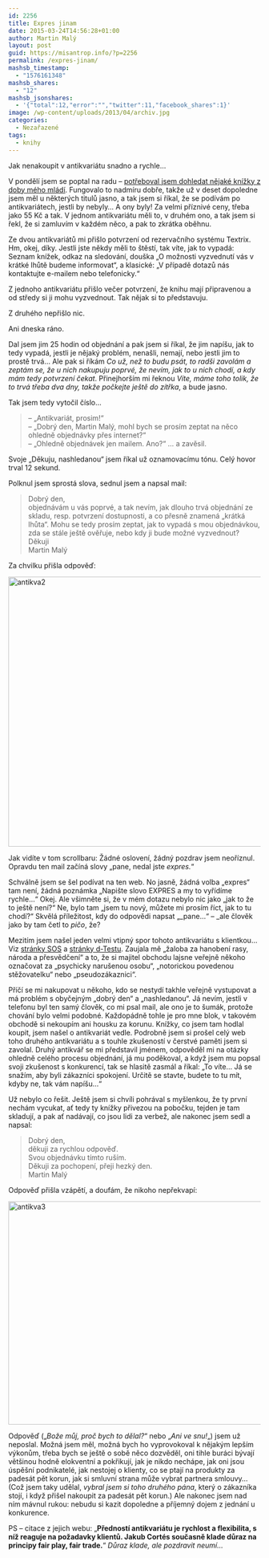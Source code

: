 ```yaml
---
id: 2256
title: Expres jinam
date: 2015-03-24T14:56:28+01:00
author: Martin Malý
layout: post
guid: https://misantrop.info/?p=2256
permalink: /expres-jinam/
mashsb_timestamp:
  - "1576161348"
mashsb_shares:
  - "12"
mashsb_jsonshares:
  - '{"total":12,"error":"","twitter":11,"facebook_shares":1}'
image: /wp-content/uploads/2013/04/archiv.jpg
categories:
  - Nezařazené
tags:
  - knihy
---
```

Jak nenakoupit v antikvariátu snadno a rychle&#8230;

<!--more-->

V pondělí jsem se poptal na radu &#8211; [potřeboval jsem dohledat nějaké knížky z doby mého mládí](https://kcc.misantrop.info/2015/03/23/antikvariat/). Fungovalo to nadmíru dobře, takže už v deset dopoledne jsem měl u některých titulů jasno, a tak jsem si říkal, že se podívám po antikvariátech, jestli by nebyly&#8230; A ony byly! Za velmi příznivé ceny, třeba jako 55 Kč a tak. V jednom antikvariátu měli to, v druhém ono, a tak jsem si řekl, že si zamluvím v každém něco, a pak to zkrátka oběhnu.

Ze dvou antikvariátů mi přišlo potvrzení od rezervačního systému Textrix. Hm, okej, díky. Jestli jste někdy měli to štěstí, tak víte, jak to vypadá: Seznam knížek, odkaz na sledování, douška &#8222;O možnosti vyzvednutí vás v krátké lhůtě budeme informovat&#8220;, a klasické: &#8222;V případě dotazů nás kontaktujte e-mailem nebo telefonicky.&#8220;

Z jednoho antikvariátu přišlo večer potvrzení, že knihu mají připravenou a od středy si ji mohu vyzvednout. Tak nějak si to představuju.

Z druhého nepřišlo nic.

Ani dneska ráno.

Dal jsem jim 25 hodin od objednání a pak jsem si říkal, že jim napíšu, jak to tedy vypadá, jestli je nějaký problém, nenašli, nemají, nebo jestli jim to prostě trvá&#8230; Ale pak si říkám _Co už, než to budu psát, to radši zavolám a zeptám se, že u nich nakupuju poprvé, že nevím, jak to u nich chodí, a kdy mám tedy potvrzení čekat_. Přinejhorším mi řeknou _Víte, máme toho tolik, že to trvá třeba dva dny, takže počkejte ještě do zítřka_, a bude jasno.

Tak jsem tedy vytočil číslo&#8230;

> &#8211; &#8222;Antikvariát, prosim!&#8220;  
> &#8211; &#8222;Dobrý den, Martin Malý, mohl bych se prosím zeptat na něco ohledně objednávky přes internet?&#8220;  
> &#8211; &#8222;Ohledně objednávek jen mailem. Ano?&#8220; &#8230; a zavěsil.

Svoje &#8222;Děkuju, nashledanou&#8220; jsem říkal už oznamovacímu tónu. Celý hovor trval 12 sekund.

Polknul jsem sprostá slova, sednul jsem a napsal mail:

> <span data-reactid=".2yz.1:3:1:$comment10152783397467496_10152783426467496:0.0.$right.0.$left.0.0.1.$comment-body.0.0"><span data-reactid=".2yz.1:3:1:$comment10152783397467496_10152783426467496:0.0.$right.0.$left.0.0.1.$comment-body.0.0.$end:0:$4:0">Dobrý den,</span></span><span data-reactid=".2yz.1:3:1:$comment10152783397467496_10152783426467496:0.0.$right.0.$left.0.0.1.$comment-body.0.3"><span data-reactid=".2yz.1:3:1:$comment10152783397467496_10152783426467496:0.0.$right.0.$left.0.0.1.$comment-body.0.3.0"><br data-reactid=".2yz.1:3:1:$comment10152783397467496_10152783426467496:0.0.$right.0.$left.0.0.1.$comment-body.0.3.0.$end:0:$1:0" /><span data-reactid=".2yz.1:3:1:$comment10152783397467496_10152783426467496:0.0.$right.0.$left.0.0.1.$comment-body.0.3.0.$end:0:$2:0">objednávám u vás poprvé, a tak nevím, jak dlouho trvá objednání ze skladu, resp. potvrzení dostupnosti, a co přesně znamená „krátká lhůta“. Mohu se tedy prosím zeptat, jak to vypadá s mou objednávkou, zda se stále ještě ověřuje, nebo kdy ji bude možné vyzvednout? </span><br data-reactid=".2yz.1:3:1:$comment10152783397467496_10152783426467496:0.0.$right.0.$left.0.0.1.$comment-body.0.3.0.$end:0:$3:0" /><span data-reactid=".2yz.1:3:1:$comment10152783397467496_10152783426467496:0.0.$right.0.$left.0.0.1.$comment-body.0.3.0.$end:0:$4:0">Děkuji</span><br data-reactid=".2yz.1:3:1:$comment10152783397467496_10152783426467496:0.0.$right.0.$left.0.0.1.$comment-body.0.3.0.$end:0:$5:0" /><span data-reactid=".2yz.1:3:1:$comment10152783397467496_10152783426467496:0.0.$right.0.$left.0.0.1.$comment-body.0.3.0.$end:0:$6:0">Martin Malý</span></span></span>

Za chvilku přišla odpověď:

[<img class="aligncenter size-full wp-image-2258" src="https://misantrop.info/wp-content/uploads/2015/03/antikva2.png" alt="antikva2" width="643" height="538" srcset="https://misantrop.info/wp-content/uploads/2015/03/antikva2.png 643w, https://misantrop.info/wp-content/uploads/2015/03/antikva2-200x167.png 200w, https://misantrop.info/wp-content/uploads/2015/03/antikva2-500x418.png 500w" sizes="(max-width: 643px) 100vw, 643px" />](https://misantrop.info/wp-content/uploads/2015/03/antikva2.png)

Jak vidíte v tom scrollbaru: Žádné oslovení, žádný pozdrav jsem neoříznul. Opravdu ten mail začíná slovy &#8222;pane, nedal jste _expres._&#8220;

Schválně jsem se šel podívat na ten web. No jasně, žádná volba &#8222;expres&#8220; tam není, žádná poznámka &#8222;Napište slovo EXPRES a my to vyřídíme rychle&#8230;&#8220; Okej. Ale všimněte si, že v mém dotazu nebylo nic jako &#8222;jak to že to ještě není?&#8220; Ne, bylo tam &#8222;jsem tu nový, můžete mi prosím říct, jak to tu chodí?&#8220; Skvělá příležitost, kdy do odpovědi napsat &#8222;_pane&#8230;&#8220; &#8211; _ale člověk jako by tam četl to _pičo_, že?

Mezitím jsem našel jeden velmi vtipný spor tohoto antikvariátu s klientkou&#8230; Viz [stránky SOS](https://www.asociace-sos.cz/spotrebitelska-zkusenost-antikvariat-11-antikvariat11-cz/) a [stránky d-Testu](https://www.vasestiznosti.cz/stiznost/2487/odepreni-prava-na-vraceni-zbozi-zakoupene-na-dalku-v-zakonne-lhute-arogance-a-zastrasovani-prodejcem). Zaujala mě &#8222;žaloba za hanobení rasy, národa a přesvědčení&#8220; a to, že si majitel obchodu lajsne veřejně někoho označovat za &#8222;psychicky narušenou osobu&#8220;, &#8222;notorickou povedenou stěžovatelku&#8220; nebo &#8222;pseudozákaznici&#8220;.

Příčí se mi nakupovat u někoho, kdo se nestydí takhle veřejně vystupovat a má problém s obyčejným &#8222;dobrý den&#8220; a &#8222;nashledanou&#8220;. Já nevím, jestli v telefonu byl ten samý člověk, co mi psal mail, ale ono je to šumák, protože chování bylo velmi podobné. Každopádně tohle je pro mne blok, v takovém obchodě si nekoupím ani housku za korunu. Knížky, co jsem tam hodlal koupit, jsem našel o antikvariát vedle. Podrobně jsem si prošel celý web toho druhého antikvariátu a s touhle zkušeností v čerstvé paměti jsem si zavolal. Druhý antikvář se mi představil jménem, odpověděl mi na otázky ohledně celého procesu objednání, já mu poděkoval, a když jsem mu popsal svoji zkušenost s konkurencí, tak se hlasitě zasmál a říkal: &#8222;To víte&#8230; Já se snažím, aby byli zákazníci spokojení. Určitě se stavte, budete to tu mít, kdyby ne, tak vám napíšu&#8230;&#8220;

Už nebylo co řešit. Ještě jsem si chvíli pohrával s myšlenkou, že ty první nechám vycukat, ať tedy ty knížky přivezou na pobočku, tejden je tam skladují, a pak ať nadávají, co jsou lidi za verbež, ale nakonec jsem sedl a napsal:

> Dobrý den,  
> děkuji za rychlou odpověď.  
> Svou objednávku tímto ruším.  
> Děkuji za pochopení, přeji hezký den.  
> Martin Malý

Odpověď přišla vzápětí, a doufám, že nikoho nepřekvapí:

[<img class="aligncenter size-full wp-image-2259" src="https://misantrop.info/wp-content/uploads/2015/03/antikva3.png" alt="antikva3" width="643" height="445" srcset="https://misantrop.info/wp-content/uploads/2015/03/antikva3.png 643w, https://misantrop.info/wp-content/uploads/2015/03/antikva3-200x138.png 200w, https://misantrop.info/wp-content/uploads/2015/03/antikva3-500x346.png 500w" sizes="(max-width: 643px) 100vw, 643px" />](https://misantrop.info/wp-content/uploads/2015/03/antikva3.png)

Odpověď (&#8222;_Bože můj, proč bych to dělal?_&#8220; nebo &#8222;_Ani ve snu!_&#8222;) jsem už neposlal. Možná jsem měl, možná bych ho vyprovokoval k nějakým lepším výkonům, třeba bych se ještě o sobě něco dozvěděl, oni tihle buráci bývají většinou hodně elokventní a pokřikují, jak je nikdo nechápe, jak oni jsou úspěšní podnikatelé, jak nestojej o klienty, co se ptají na produkty za padesát pět korun, jak si smluvní strana může vybrat partnera smlouvy&#8230; (Což jsem taky udělal, _vybral jsem si toho druhého pána_, který o zákazníka stojí, i když přišel nakoupit za padesát pět korun.) Ale nakonec jsem nad ním mávnul rukou: nebudu si kazit dopoledne a příjemný dojem z jednání u konkurence.

PS &#8211; citace z jejich webu: &#8222;**Předností antikvariátu je rychlost a flexibilita, s níž reaguje na požadavky klientů. Jakub Cortés současně klade důraz na principy fair play, fair trade.**&#8220; _Důraz klade, ale pozdravit neumí&#8230;_